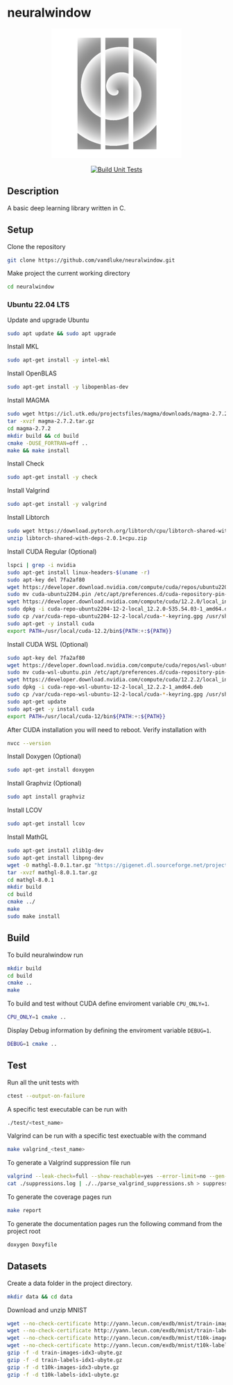 # neuralwindow

<p align="center">
    <img src="extra/logo.png", height=300, width=300>
</p>

<div align="center">
  
  [![Build Unit Tests](https://github.com/vandluke/neuralwindow/actions/workflows/cmake.yml/badge.svg)](https://github.com/vandluke/neuralwindow/actions/workflows/cmake.yml)
  
</div>

## Description

A basic deep learning library written in C.

## Setup

Clone the repository

```bash
git clone https://github.com/vandluke/neuralwindow.git
```

Make project the current working directory

```bash
cd neuralwindow 
```

### Ubuntu 22.04 LTS

Update and upgrade Ubuntu

```bash
sudo apt update && sudo apt upgrade
```

Install MKL

```bash
sudo apt-get install -y intel-mkl
```

Install OpenBLAS

```bash
sudo apt-get install -y libopenblas-dev
```

Install MAGMA
```bash
sudo wget https://icl.utk.edu/projectsfiles/magma/downloads/magma-2.7.2.tar.gz
tar -xvzf magma-2.7.2.tar.gz
cd magma-2.7.2
mkdir build && cd build
cmake -DUSE_FORTRAN=off ..
make && make install
```

Install Check

```bash
sudo apt-get install -y check
```

Install Valgrind

```bash
sudo apt-get install -y valgrind
```

Install Libtorch

```bash
sudo wget https://download.pytorch.org/libtorch/cpu/libtorch-shared-with-deps-2.0.1%2Bcpu.zip
unzip libtorch-shared-with-deps-2.0.1+cpu.zip
```

Install CUDA Regular (Optional)

```bash
lspci | grep -i nvidia  
sudo apt-get install linux-headers-$(uname -r)  
sudo apt-key del 7fa2af80
wget https://developer.download.nvidia.com/compute/cuda/repos/ubuntu2204/x86_64/cuda-ubuntu2204.pin
sudo mv cuda-ubuntu2204.pin /etc/apt/preferences.d/cuda-repository-pin-600
wget https://developer.download.nvidia.com/compute/cuda/12.2.0/local_installers/cuda-repo-ubuntu2204-12-2-local_12.2.0-535.54.03-1_amd64.deb
sudo dpkg -i cuda-repo-ubuntu2204-12-2-local_12.2.0-535.54.03-1_amd64.deb
sudo cp /var/cuda-repo-ubuntu2204-12-2-local/cuda-*-keyring.gpg /usr/share/keyrings/
sudo apt-get -y install cuda
export PATH=/usr/local/cuda-12.2/bin${PATH:+:${PATH}}
```

Install CUDA WSL (Optional)

```bash
sudo apt-key del 7fa2af80
wget https://developer.download.nvidia.com/compute/cuda/repos/wsl-ubuntu/x86_64/cuda-wsl-ubuntu.pin
sudo mv cuda-wsl-ubuntu.pin /etc/apt/preferences.d/cuda-repository-pin-600
wget https://developer.download.nvidia.com/compute/cuda/12.2.2/local_installers/cuda-repo-wsl-ubuntu-12-2-local_12.2.2-1_amd64.deb
sudo dpkg -i cuda-repo-wsl-ubuntu-12-2-local_12.2.2-1_amd64.deb
sudo cp /var/cuda-repo-wsl-ubuntu-12-2-local/cuda-*-keyring.gpg /usr/share/keyrings/
sudo apt-get update
sudo apt-get -y install cuda
export PATH=/usr/local/cuda-12/bin${PATH:+:${PATH}}
```

After CUDA installation you will need to reboot. Verify installation with

```bash
nvcc --version
```

Install Doxygen (Optional)

```bash
sudo apt-get install doxygen
```

Install Graphviz (Optional)

```bash
sudo apt install graphviz
```

Install LCOV

```bash
sudo apt-get install lcov
```

Install MathGL

```bash
sudo apt-get install zlib1g-dev
sudo apt-get install libpng-dev
wget -O mathgl-8.0.1.tar.gz "https://gigenet.dl.sourceforge.net/project/mathgl/mathgl/mathgl%208.0/mathgl-8.0.1.tar.gz"
tar -xvzf mathgl-8.0.1.tar.gz
cd mathgl-8.0.1
mkdir build
cd build
cmake ../
make
sudo make install
```

## Build

To build neuralwindow run

```bash
mkdir build
cd build
cmake ..
make
```

To build and test without CUDA define enviroment variable `CPU_ONLY=1`.

```bash
CPU_ONLY=1 cmake ..
```

Display Debug information by defining the enviroment variable `DEBUG=1`.

```bash
DEBUG=1 cmake ..
```

## Test

Run all the unit tests with

```bash
ctest --output-on-failure
```

A specific test executable can be run with

```bash
./test/<test_name>
```

Valgrind can be run with a specific test exectuable with the command

```bash
make valgrind_<test_name>
```

To generate a Valgrind suppression file run

```bash
valgrind --leak-check=full --show-reachable=yes --error-limit=no --gen-suppressions=all --log-file=suppressions.log ./test/<test_name>
cat ./suppressions.log | ./../parse_valgrind_suppressions.sh > suppressions.supp
```

To generate the coverage pages run

```bash
make report
```

To generate the documentation pages run the following command from the project root

```bash
doxygen Doxyfile
```

## Datasets

Create a data folder in the project directory.

```bash
mkdir data && cd data
```

Download and unzip MNIST

```bash
wget --no-check-certificate http://yann.lecun.com/exdb/mnist/train-images-idx3-ubyte.gz
wget --no-check-certificate http://yann.lecun.com/exdb/mnist/train-labels-idx1-ubyte.gz
wget --no-check-certificate http://yann.lecun.com/exdb/mnist/t10k-images-idx3-ubyte.gz
wget --no-check-certificate http://yann.lecun.com/exdb/mnist/t10k-labels-idx1-ubyte.gz
gzip -f -d train-images-idx3-ubyte.gz
gzip -f -d train-labels-idx1-ubyte.gz 
gzip -f -d t10k-images-idx3-ubyte.gz
gzip -f -d t10k-labels-idx1-ubyte.gz
```
